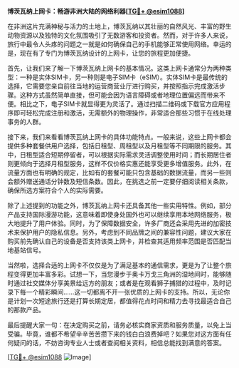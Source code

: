 **博茨瓦纳上网卡：畅游非洲大陆的网络利器[[TG💪+ @esim1088](https://t.me/s/esim1088)]**

在非洲这片充满神秘与活力的土地上，博茨瓦纳以其壮丽的自然风光、丰富的野生动物资源以及独特的文化氛围吸引了无数游客和投资者。然而，对于许多人来说，旅行中最令人头疼的问题之一就是如何确保自己的手机能够正常使用网络。幸运的是，现在有了专门为博茨瓦纳设计的上网卡，让您的旅程更加便捷。

首先，让我们来了解一下博茨瓦纳上网卡的基本情况。这类上网卡通常分为两种类型：一种是实体SIM卡，另一种则是电子SIM卡（eSIM）。实体SIM卡是最传统的选择，它需要您亲自前往当地的运营商营业厅进行购买，并按照指示完成激活步骤。这种方式虽然简单直接，但可能会因为语言障碍或者地理位置偏远而带来不便。相比之下，电子SIM卡就显得更为灵活了。通过扫描二维码或下载官方应用程序即可轻松完成注册和激活，无需额外的物理操作，非常适合那些习惯于在线处理事务的人群。

接下来，我们来看看博茨瓦纳上网卡的具体功能特点。一般来说，这些上网卡都会提供多种套餐供用户选择，包括日租型、周租型以及月租型等不同期限的服务。其中，日租型适合短期停留者，可以根据实际需求灵活调整使用时间；而长期居住者则更倾向于选择月租型服务，这样不仅价格实惠还能享受更多增值服务。此外，在流量方面也有明确的规定，比如有的套餐可能只包含基础的数据流量，而另一些则会额外赠送通话分钟数及短信条数。因此，在挑选之前一定要仔细阅读相关条款，确保所选方案符合个人的实际需要。

除了上述提到的功能之外，博茨瓦纳上网卡还具备其他一些实用特性。例如，部分产品支持国际漫游功能，这意味着即使身处国外也可以继续享用本地网络服务，极大地提升了用户体验。同时，为了保障数据安全，许多厂商还会采用先进的加密技术来保护用户的隐私信息。另外，考虑到不同品牌之间的兼容性问题，建议大家在购买前先确认自己的设备是否支持该类上网卡，并检查其适用频率范围是否匹配当地基站信号。

当然啦，选择合适的上网卡不仅仅是为了满足基本的通信需求，更是为了让整个旅程变得更加丰富多彩。试想一下，当您漫步于奥卡万戈三角洲的湿地间时，能够随时通过社交媒体分享美景给远方的朋友；或者是在观看狮子捕猎的过程中，及时记录下每一个精彩瞬间……这一切都离不开一张优质的上网卡的支持。所以，无论你是计划一次短途旅行还是打算长期定居，都值得花点时间和精力去寻找最适合自己的那款产品。

最后提醒大家一句：在决定购买之前，请务必核实商家资质和服务质量，以免上当受骗。毕竟，谁都不希望辛辛苦苦攒下来的钱白白浪费掉吧？如果您对这方面有任何疑问的话，不妨咨询专业人士或者查阅相关资料，相信总能找到满意的答案。

[[TG💪+ @esim1088](https://t.me/s/esim1088) ![Image](https://i.postimg.cc/4NQfJmqS/Snipaste-2025-05-13-00-14-12.png)]